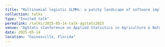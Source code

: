 ```yaml
---
title: "Multinomial logistic GLMMs: a patchy landscape of software implementations (virtual)"
collection: talks
type: "Invited talk"
permalink: /talks/2025-05-14-talk-agstats2025
venue: "AgStats (Conference on Applied Statistics in Agriculture & Natural Resources"
date: 2025-05-14
location: "Gainesville, Florida"
---
```


